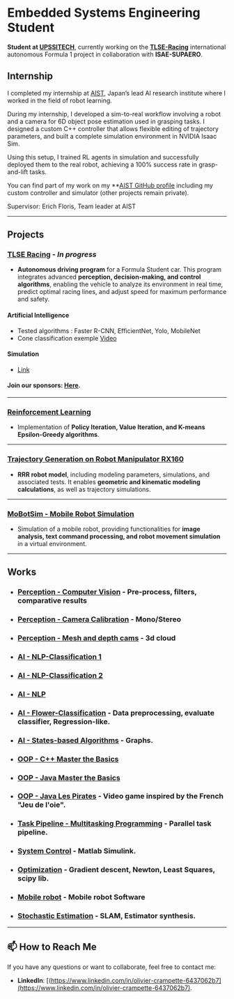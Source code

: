# Embedded Systems Engineering Student

**Student at [UPSSITECH](https://www.upssitech.eu/)**, currently working on the **[TLSE-Racing](https://tlseracing.fr/about/)** international autonomous Formula 1 project in collaboration with **ISAE-SUPAERO**.



##  Internship 

I completed my internship at [AIST](https://www.aist.go.jp/index_en.html), Japan’s lead AI research institute where I worked in the field of robot learning.

During my internship, I developed a sim-to-real workflow involving a robot and a camera for 6D object pose estimation used in grasping tasks.
I designed a custom C++ controller that allows flexible editing of trajectory parameters, and built a complete simulation environment in NVIDIA Isaac Sim.

Using this setup, I trained RL agents in simulation and successfully deployed them to the real robot, achieving a 100% success rate in grasp-and-lift tasks.

You can find part of my work on my **[AIST GitHub profile](https://github.com/Olivier-AIST) including my custom controller and  simulator (other projects remain private).

Supervisor: Erich Floris, Team leader at AIST


---

##  Projects  

### **[TLSE Racing](https://tlseracing.fr/about/)** - *In progress*  
- **Autonomous driving program** for a Formula Student car. This program integrates advanced **perception, decision-making, and control algorithms**, enabling the vehicle to analyze its environment in real time, predict optimal racing lines, and adjust speed for maximum performance and safety.
#### **Artificial  Intelligence**
- Tested algorithms : Faster R-CNN, EfficientNet, Yolo, MobileNet
- Cone classification exemple [Video](https://drive.google.com/file/d/1MGrdzST1wK_6sSkujaV90d7YrVzHE7JS/view?usp=drivesdk)
#### **Simulation**
- [Link](https://fs-driverless.github.io/Formula-Student-Driverless-Simulator/v2.2.0/)

  

#### **Join our sponsors**: [Here](https://tlseracing.fr/sponsors/).  

---

### **[Reinforcement Learning](https://github.com/OlivierCrt/Reinforcement_Learning)**  
- Implementation of **Policy Iteration, Value Iteration, and K-means Epsilon-Greedy algorithms**.  

---

### **[Trajectory Generation on Robot Manipulator RX160](https://github.com/OlivierCrt/Trajectory_Generation_Robot_Manipulator_RX160)**  
- **RRR robot model**, including modeling parameters, simulations, and associated tests. It enables **geometric and kinematic modeling calculations**, as well as trajectory simulations.  

---

### **[MoBotSim - Mobile Robot Simulation](https://github.com/OlivierCrt/MobotSim)**  
- Simulation of a mobile robot, providing functionalities for **image analysis, text command processing, and robot movement simulation** in a virtual environment.  

---





##  Works  

- ### **[Perception - Computer Vision](https://github.com/OlivierCrt/Image_processing)** - Pre-process, filters, comparative results 
- ### **[Perception - Camera Calibration](https://github.com/OlivierCrt/Calibration)** - Mono/Stereo
- ### **[Perception - Mesh and depth cams](https://github.com/OlivierCrt/Perception_PW)** - 3d cloud
- ### **[AI - NLP-Classification 1](https://github.com/OlivierCrt/PW_Machine-Learning)**  
- ### **[AI - NLP-Classification 2](https://github.com/OlivierCrt/PW_speech_processing)**
- ### **[AI - NLP](https://github.com/OlivierCrt/TP_Dialogue)**
- ### **[AI - Flower-Classification](https://github.com/OlivierCrt/PW-python-M1)** - Data preprocessing, evaluate classifier, Regression-like.
- ### **[AI - States-based Algorithms](https://github.com/OlivierCrt/PW_IA_M1)** - Graphs. 
- ### **[OOP - C++ Master the Basics](https://github.com/OlivierCrt/PW_Cpp)**  
- ### **[OOP - Java Master the Basics](https://github.com/OlivierCrt/PW-java-BS3)**
- ### **[OOP - Java Les Pirates](https://github.com/OlivierCrt/les_pirates)**  - Video game inspired by the French "Jeu de l'oie".
- ### **[Task Pipeline - Multitasking Programming](https://github.com/OlivierCrt/Task_Pipeline)** -  Parallel task pipeline.  
- ### **[System Control](https://github.com/OlivierCrt/PW_Robot_Control)** - Matlab Simulink.
- ### **[Optimization](https://github.com/OlivierCrt/Optimisation_M1)** - Gradient descent, Newton, Least Squares, scipy lib.
- ### **[Mobile robot](https://github.com/OlivierCrt/Mobot)** - Mobile robot Software
- ### **[Stochastic Estimation](https://github.com/OlivierCrt/Estimation_PW)** - SLAM, Estimator synthesis.



---

## 📫 How to Reach Me  
If you have any questions or want to collaborate, feel free to contact me:  
- **LinkedIn**: [(https://www.linkedin.com/in/olivier-crampette-6437062b7](https://www.linkedin.com/in/olivier-crampette-6437062b7).  
